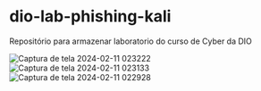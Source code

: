 # dio-lab-phishing-kali
Repositório para armazenar laboratorio do curso de Cyber da DIO

![Captura de tela 2024-02-11 023222](https://github.com/augustoschettini/dio-lab-phishing-kali/assets/23301931/8b0b1668-162f-4e7f-9f9b-38ee91252971)
![Captura de tela 2024-02-11 023133](https://github.com/augustoschettini/dio-lab-phishing-kali/assets/23301931/29340136-2835-46b9-a1c3-76dfe555bbb5)
![Captura de tela 2024-02-11 022928](https://github.com/augustoschettini/dio-lab-phishing-kali/assets/23301931/d8b43337-a7b6-4bd5-b7cf-a7fae93f62a0)
